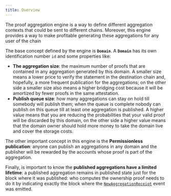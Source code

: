 ```yaml
---
title: Overview
---
```


The proof aggregation engine is a way to define different aggregation contexts that could be sent to different chains. Moreover, this engine provides a way to make profitable generating these aggregations for any user of the chain

The base concept defined by the engine is **`Domain`**. A **`Domain`** has its own identification number `id` and some properties like:

* **The aggregation size**: the maximum number of proofs that are contained in any aggregation generated by this domain. A smaller size means a lower price to verify the statement in the destination chain and, hopefully, a more frequent publication for the aggregations; on the other side a smaller size also means a higher bridging cost because it will be amortized by fewer proofs in the same attestation.
* **Publish queue size**: how many aggregations can stay on hold till somebody will publish them; when the queue is complete nobody can publish on this queue till at least one aggregation is published. A higher value means that you are reducing the probabilities that your valid proof will be discarded by this domain, on the other side a higher value means that the domain owner should hold more money to take the domain live and cover the storage costs.

The other important concept in this engine is the **Permissionless publication**: anyone can publish an aggregations in any domain and the publisher will be rewarded by the accounts whose proof is part of the aggregation.

Finally, is important to know the **published aggregations have a limited lifetime**: a published aggregation remains in published state just for the block where it was published: who computes the ownership proof needs to do it by indicating exactly the block where the [`NewAggregationReceipt`](../02-mainchain/05-mainchain_api.md#newaggregationreceipt) event was emitted.
